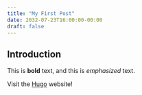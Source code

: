 ```yaml
---
title: "My First Post"
date: 2032-07-23T16:00:00-00:00
draft: false
---
```

## Introduction

This is **bold** text, and this is *emphasized* text.

Visit the [Hugo](https://gohugo.io) website!
